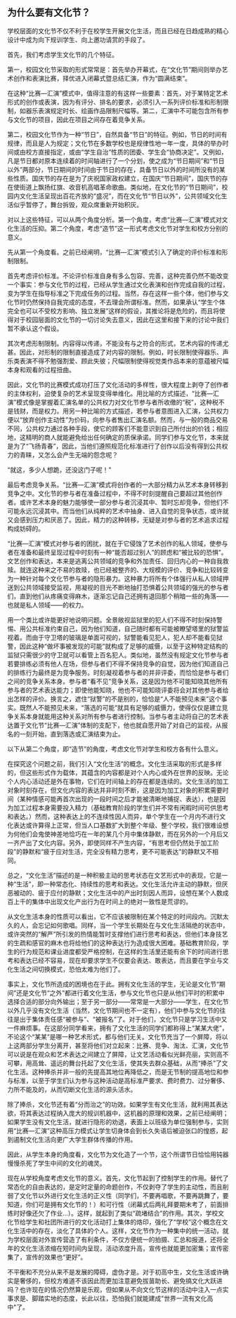 ## 为什么要有文化节？

学校层面的文化节不仅不利于在校学生开展文化生活，而且已经在日趋成熟的精心设计中成为向下规训学生、向上邀功请赏的手段了。
   
首先，我们考虑学生文化节的几个特征。
   
第一，校园文化节采取的形式常常是：首先举办开幕式，在“文化节”期间则举办艺术创作和表演比赛，择优进入闭幕式暨总结汇演，作为“圆满结束”。
   
在这种“比赛—汇演”模式中，值得注意的有这样一些要素：首先，对于某特定艺术形式的创作或表演，因为有评分、排名的要求，必须引入一系列评价标准和形制限制，如器乐表演规定时长、绘画作品限制尺幅等。第二，汇演中不可能包含所有参与文化节的项目，因此在项目之间存在着竞争关系。

第二，校园文化节作为一种“节日”，自然具备“节日”的特征。例如，节日的时间有规律，而且是人为规定；文化节在多数学校也是规律性地一年一度，具体的举办时间或由校方直接指定，或由“学生自治”性质的团委、学生会“协商决定”。又例如，凡是节日都对原本连续着的时间轴进行了一个分划，使之成为“节日期间”和“节日以外”两部分，节日期间的时间由于节日的存在，具备节日以外的时间所没有的某些性质。国庆节的存在是为了庆祝国家政权建立，在国庆“节日期间”，国庆节的存在使街道上飘扬红旗、收音机高唱革命歌曲。类似地，在文化节的“节日期间”，校园内文化生活呈现出百花齐放的“盛况”，而在文化节“节日以外”，公共领域文化生活似乎暂停了，舞台拆毁，观众席重新开始积灰。

对以上这些特征，可以从两个角度分析。第一个角度，考虑“比赛—汇演”模式对文化生活的压抑。第二个角度，考虑“造节”这一形式考虑文化节对学生和校方分别的意义。

先从第一个角度看。之前已经阐明，“比赛—汇演”模式引入了确定的评价标准和形制限制。

首先考虑评价标准。不论评价标准自身有多么包容、完善，这种完善仍然不能改变一个事实：参与文化节的过程，已经从学生通过文化表演和创作完成自我的过程，变为学生在指导标准之下完成任务的过程。当然，存在这样一些个体，他们参与文化节时仍然保持自我完成的态度，不去理会所谓标准。然而，如果承认“学生个体完全也可以不受校方影响、独立发展”这样的假设，其推论将是危险的，而且将使得对于校园层面的文化节的一切讨论失去意义，因此在这里和接下来的讨论中我们暂不承认这个假设。

其次考虑形制限制。内容得以传递，不能没有与之符合的形式，艺术内容的传递尤甚。因此，对形制的限制直接造成了对内容的限制。例如，时长限制使得器乐、声乐类表演不得不勉强割爱、顾此失彼；尺幅限制使得视觉类作品本来的意蕴被尺幅本身和观看的过程扭曲。

因此，文化节的比赛模式成功打压了文化活动的多样性，很大程度上剥夺了创作者的主体权利，迫使复杂的艺术呈现变得单维化。用比喻的方式描述，“比赛—汇演”模式像是掌握着汇演名单的公共权力对文化节参与者所收缴的“税”，这种税不是钱财，而是权力。用另一种比喻的方式描述，若参与者意图进入汇演，公共权力便以“放弃创作主动性”为价码，向参与者售出汇演名额。然而，与一般的商品交易不同，公共权力通过各种手段，使它的顾客们不能意识到自己所付出的价钱；相应地，这精明的商人就能避免给出任何确定的质保承诺。同学们参与文化节，本来就是为了“飞扬青春”，因此，当他们遵照规范化标准进行了创作以后没有得到公共权力的青睐，又怎么会产生无端的怨念呢？

“就这，多少人想跪，还没这门子呢！”

最后考虑竞争关系。“比赛—汇演”模式将创作者的一大部分精力从艺术本身转移到竞争之中。文化节的参与者在准备过程中，不得不时刻提醒自己要超过其他创作者。或许艺术本身的魅力能够使一部分参与者沉浸其中、暂时忘却竞争，但他们不可能永远沉浸其中。而当他们从纯粹的艺术中抽身、进入自觉的竞争状态，或许就又会感到压力和厌恶了。因此，精力的这种转移，无疑是对参与者的艺术追求过程构成妨碍的。

“比赛—汇演”模式对参与者的困扰，就在于它侵蚀了艺术创作的私人领域，使参与者在准备和最终呈现过程中时刻有一种“能否超过别人”的顾虑和“被比较的恐惧”。文艺创作和表达，本来是逃离公共领域的竞争和外加责任、回归内心的一种自我救赎。就连这种来之不易的救赎，也已经被整齐的、大规模的评价、竞争和比较转变为一种针对每个文化节参与者的隐形暴力。这种暴力将所有个体强行从私人领域押送到公共领域接受监视，用凝视的目光不断地抽打恐惧着公共领域的强光的参与者们，直到他们从疼痛变得麻木，逐渐忘记自己还拥有退回那个稍暗一些的角落——也就是私人领域——的权力。

用一个类比或许能更好地说明问题。全景敞视监狱里的犯人们不得不时刻保持警惕、用公共标准约束自己，因为他们知道，自己随时都有可能被瞭望塔里的狱警监视着。而由于守卫塔的玻璃是单面可视的，狱警能看见犯人，犯人却不能看见狱警，因此这种“做坏事被发现的可能”就构成了足够的威慑，以至于这种特定结构的监狱只需很少的守卫就可以看管上百名犯人。类似地，虽然没有规定文化节参与者若要排练必须有他人在场，但参与者们不得不保持竞争的自觉，因为他们知道自己的排练行为最终是为竞争服务。时刻凝视着参与者的并非评委，而恰恰是参与者们之间的竞争关系本身。参与者“看不见”竞争关系，这是因为他不可能知晓其他所有参与者的艺术表达能力；即使他能知晓，他也不可能知晓评委将会对其他参与者给出怎样的评价。换言之，遮住“狱警”的不是别的，恰恰是“人不能预见未来”这个事实。既然人不能预见未来，“落选的可能”就具有足够的威慑力，使得仅仅是建立竞争关系本身就能用这种关系对所有参与者进行控制。当参与者主动将自己的艺术表达置于文化节“比赛—汇演”体制的支配下，他也就自愿开始了对自己的监视，从报名的一刻开始，直到落选或汇演结束为止。

以下从第二个角度，即“造节”的角度，考虑文化节对学生和校方各有什么意义。

在探究这个问题之前，我们引入“文化生活”的概念。文化生活采取的形式是多样的，但这些形式作为载体，其蕴含的内容都是对个人内心或外在世界的反映。无论个人内心活动还是外在事物，它们在时间轴上的存在都是连续的。文化生活的加工对象时刻存在，但文化内容的表达并非时刻不断，这是因为加工对象的积累需要时间（某种情感可能再首次出现的一段时间之后才能被清晰地捕捉、表达），也是因为加工过程本身需要投入精力（基础教育阶段的学生们并不常有闲暇时间可供思考和表达。）然而，这种表达上的不连续性因人而异，单个学生在一个月内不进行文化表达或许算得上正常，但当人口基数扩大到整个年级、整个学校，我们很难设想为何他们会鬼使神差地恰巧在一年的某几个月中集体静默，而在另外的一个月后又一齐产出了文化内容。另外，即使同样不产生内容，“有思考但仍然处于加工阶段”的静默和“疲于应对生活，完全没有精力思考，更不可能表达”的静默又不相同。

总之，“文化生活”描述的是一种积极主动的思考状态在文艺形式中的表现，它是一种“生活”，即一种常态化、持续性的思考和表达。文化生活允许主动的静默，但厌恶被动的、疲于应付的静默；文化生活中的产出时刻因人而异，设想在某个人数成百上千的集体中出现文化产出行为在时间上的绝对一致性是荒谬的。

从文化生活本身的性质可以看出，它不应该被限制在某个特定的时间段内。沉默太久的人，会忘记如何歌唱。同样，当一个学生长期处在与文化生活隔绝的状态中，或许突然的“解严”所引发的热情能暂时支撑他们进行思考和表达，但他们本身技艺的生疏和感官的麻木也将给他们的这种表达行为造成很大困难。基础教育阶段，学生的行为规范和课业进度都受严格控制，在这样的生活里还能有余下的时间进行思考和表达已经不容易，现在却要求学生不仅要会表达、敢表达，而且要在学业与文化生活之间切换模式，恐怕太难为他们了。

事实上，文化节所造成的困境也在于此。拥有文化生活的学生，无论是文化节“期间”还是文化节“之外”都进行着文化生活，参与文化节也只是从他们平时的积累中选择合适的部分向外输出；至于另一部分——常常是一大部分——学生，在文化节以外几乎没有文化生活（当然，文化节期间也不一定有），他们中参与文化节的往往是出于集体责任感“被参与”、“被报名”了。对于他们，文化节只是学习生活中又一件麻烦事。在这部分同学看来，拥有了文化生活的同学们都称得上“某某大佬”，不论这个“某某”是哪一种艺术形式，都与他们无关。文化节充当了一个屏障，将以上这两部分学生分离开，甚至将他们对立起来：比赛、竞争、淘汰、汇演，文化节可以说是在观众和艺术表达之间建立了屏障，让文艺活动看似光鲜亮丽，实则高不可攀，用高耸、遥远的舞台托起了文化生活，使其失去群众基础，从而“捧杀”了文化生活。这种捧杀并非一般的先提高其地位再降低之，而是无节制的提高地位和参与标准，以至于学生们认为参与这种活动是高标准严要求、费时费力、过分奢侈、力所不能及的，从而切断文化生活的源头活水。

除了捧杀，文化节还有着“分而治之”的功效。如果学生有文化生活，就利用其表达欲，将其表达过程纳入庞大的规训机器中，这机器的原理和效果，之前已经阐明；如果学生没有文化生活，就进行隐形的劝退，表面上以班级为单位强制参与，实则用“比赛—汇演”这种高压力模式让学生切身体会到长久失语后被迫张口的惶惑，起到遏制文化生活向更广大学生群体传播的作用。

因此，从学生本身的角度看，文化节为文化造了一个节，这个所谓节日恰恰用钝器慢慢杀死了学生中间的文化的魂灵。

现在从学校角度考虑文化节的意义。首先，文化节起到了控制学生的作用。替代了常态化的自由表达的，是定时定量的命题创作，不仅剥夺了学生的主动性，而且削弱了文化节以外进行文化生活的正义性（同学们，不要再唱歌，不要再跳舞了，要知道，你们可是拥有文化节的！）和可行性（闭幕式后两礼拜要期末考了，前面排练时好像还欠了作业…）。这样，就起到了类似“疏堵结合”的作用。其次，学校文化节给学生和社团所进行的文化活动打上集体的烙印，强化了“学校”这个概念在文化生活中的存在，淡化了具体的个人。这样，文化节作为一种集中的统一活动，就为学校层面对外宣传营造了有利条件，不仅方便统一的拍摄、汇总和报道，还将全年的文化生活浓缩在短时间内呈现，活动浓度升高，宣传也就能更加密集；宣传密集了，宣传的效果也“更好”。

不平衡和不充分从来不是发展的障碍，虚伪才是。对于初高中生，文化生活或许确实是奢侈的，但校方难道不该因此而更加注意避免拔苗助长、避免搞文化大跃进吗？也许现在的情况仍然算是乐观，但如果从不向文化节这样的活动中注入一点实事求是、脚踏实地的态度，长此以往，恐怕我们就能建成"世界一流有文化高中"了。
